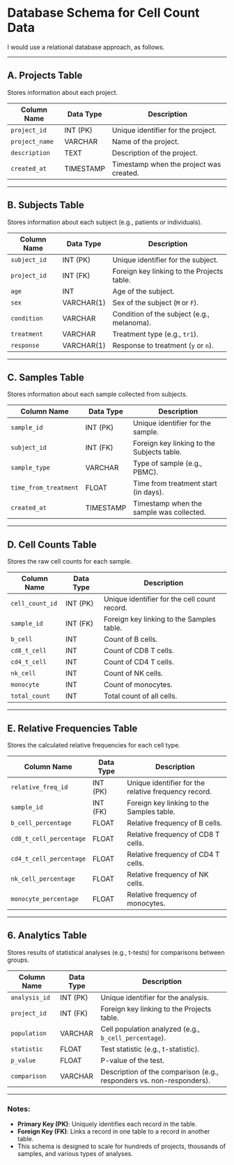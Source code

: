 # Database Schema for Cell Count Data

I would use a relational database approach, as follows.

---

## A. Projects Table
Stores information about each project.

| Column Name   | Data Type | Description                          |
|---------------|-----------|--------------------------------------|
| `project_id`  | INT (PK)  | Unique identifier for the project.   |
| `project_name`| VARCHAR   | Name of the project.                 |
| `description` | TEXT      | Description of the project.          |
| `created_at`  | TIMESTAMP | Timestamp when the project was created. |

---

## B. Subjects Table
Stores information about each subject (e.g., patients or individuals).

| Column Name   | Data Type | Description                              |
|---------------|-----------|------------------------------------------|
| `subject_id`  | INT (PK)  | Unique identifier for the subject.       |
| `project_id`  | INT (FK)  | Foreign key linking to the Projects table. |
| `age`         | INT       | Age of the subject.                      |
| `sex`         | VARCHAR(1)| Sex of the subject (`M` or `F`).         |
| `condition`   | VARCHAR   | Condition of the subject (e.g., melanoma). |
| `treatment`   | VARCHAR   | Treatment type (e.g., `tr1`).            |
| `response`    | VARCHAR(1)| Response to treatment (`y` or `n`).      |

---

## C. Samples Table
Stores information about each sample collected from subjects.

| Column Name           | Data Type | Description                              |
|-----------------------|-----------|------------------------------------------|
| `sample_id`           | INT (PK)  | Unique identifier for the sample.        |
| `subject_id`          | INT (FK)  | Foreign key linking to the Subjects table. |
| `sample_type`         | VARCHAR   | Type of sample (e.g., PBMC).             |
| `time_from_treatment` | FLOAT     | Time from treatment start (in days).     |
| `created_at`          | TIMESTAMP | Timestamp when the sample was collected. |

---

## D. Cell Counts Table
Stores the raw cell counts for each sample.

| Column Name   | Data Type | Description                              |
|---------------|-----------|------------------------------------------|
| `cell_count_id` | INT (PK) | Unique identifier for the cell count record. |
| `sample_id`   | INT (FK)  | Foreign key linking to the Samples table. |
| `b_cell`      | INT       | Count of B cells.                        |
| `cd8_t_cell`  | INT       | Count of CD8 T cells.                    |
| `cd4_t_cell`  | INT       | Count of CD4 T cells.                    |
| `nk_cell`     | INT       | Count of NK cells.                       |
| `monocyte`    | INT       | Count of monocytes.                      |
| `total_count` | INT       | Total count of all cells.                |

---

## E. Relative Frequencies Table
Stores the calculated relative frequencies for each cell type.

| Column Name             | Data Type | Description                              |
|-------------------------|-----------|------------------------------------------|
| `relative_freq_id`      | INT (PK)  | Unique identifier for the relative frequency record. |
| `sample_id`             | INT (FK)  | Foreign key linking to the Samples table. |
| `b_cell_percentage`     | FLOAT     | Relative frequency of B cells.           |
| `cd8_t_cell_percentage` | FLOAT     | Relative frequency of CD8 T cells.       |
| `cd4_t_cell_percentage` | FLOAT     | Relative frequency of CD4 T cells.       |
| `nk_cell_percentage`    | FLOAT     | Relative frequency of NK cells.          |
| `monocyte_percentage`   | FLOAT     | Relative frequency of monocytes.         |

---

## 6. Analytics Table
Stores results of statistical analyses (e.g., t-tests) for comparisons between groups.

| Column Name   | Data Type | Description                              |
|---------------|-----------|------------------------------------------|
| `analysis_id` | INT (PK)  | Unique identifier for the analysis.      |
| `project_id`  | INT (FK)  | Foreign key linking to the Projects table. |
| `population`  | VARCHAR   | Cell population analyzed (e.g., `b_cell_percentage`). |
| `statistic`   | FLOAT     | Test statistic (e.g., t-statistic).      |
| `p_value`     | FLOAT     | P-value of the test.                     |
| `comparison`  | VARCHAR   | Description of the comparison (e.g., responders vs. non-responders). |

---

### Notes:
- **Primary Key (PK)**: Uniquely identifies each record in the table.
- **Foreign Key (FK)**: Links a record in one table to a record in another table.
- This schema is designed to scale for hundreds of projects, thousands of samples, and various types of analyses.